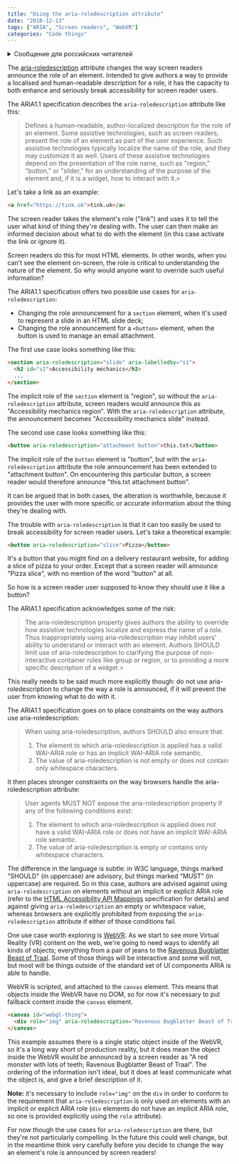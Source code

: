 ```yaml
---
title: "Using the aria-roledescription attribute"
date: "2018-12-13"
tags: ["ARIA", "Screen readers", "WebVR"]
categories: "Code things"
---
```


<details>
		<summary lang="ru">Сообщение для российских читателей</summary>

<p lang="ru">
Здравствуйте российские читатели. Ваша страна платит высокую цену за вторжение Путина в Украину. Путин лжет вам; не верьте кремлевской пропаганде. В России
нет свободных СМИ, а интернет подвергается цензуре, потому что Путин не хочет, чтобы вы знали правду. За постыдное поведение Путина заплатят не только
украинцы, но и добрые люди России. Пожалуйста, не допустите этого!
</p>

<p>
Hello Russian readers. Your country is paying a high price for Putin's invasion of Ukraine. Putin is lying to you; do not believe the Kremlin propaganda. There is no free media in Russia and the internet is censored because Putin doesn't want you to know the truth. It is not only the Ukrainians that will pay the price of Putin's shameful behaviour, so will the good people of Russia. Please do not let this happen!
</p>
</details>

The [aria-roledescription](https://www.w3.org/TR/wai-aria-1.1/#aria-roledescription) attribute changes the way screen readers announce the role of an element. Intended to give authors a way to provide a localised and human-readable description for a role, it has the capacity to both enhance and seriously break accessibility for screen reader users.

The ARIA1.1 specification describes the `aria-roledescription` attribute like this:

> Defines a human-readable, author-localized description for the role of an element.
> Some assistive technologies, such as screen readers, present the role of an element as part of the user experience. Such assistive technologies typically localize the name of the role, and they may customize it as well. Users of these assistive technologies depend on the presentation of the role name, such as "region," "button," or "slider," for an understanding of the purpose of the element and, if it is a widget, how to interact with it.>

Let's take a link as an example:

```html
<a href="https://tink.uk">tink.uk</a>
```

The screen reader takes the element's role ("link") and uses it to tell the user what kind of thing they're dealing with. The user can then make an informed decision about what to do with the element (in this case activate the link or ignore it).

Screen readers do this for most HTML elements. In other words, when you can't see the element on-screen, the role is critical to understanding the nature of the element. So why would anyone want to override such useful information?

The ARIA1.1 specification offers two possible use cases for `aria-roledescription`:

* Changing the role announcement for a `section` element, when it's used to represent a slide in an HTML slide deck;
* Changing the role announcement for a `<button>` element, when the button is used to manage an email attachment.

The first use case looks something like this:

```html
<section aria-roledescription="slide" aria-labelledby="s1">
  <h2 id="s1">Accessibility mechanics</h2>
  ...
</section>
```

The implicit role of the `section` element is "region", so without the `aria-roledescription` attribute, screen readers would announce this as "Accessibility mechanics region". With the `aria-roledescription` attribute, the announcement becomes "Accessibility mechanics slide" instead.

The second use case looks something like this:

```html
<button aria-roledescription="attachment button">this.txt</button>
```

The implicit role of the `button` element is "button", but with the `aria-roledescription` attribute the role announcement has been extended to "attachment button". On encountering this particular button, a screen reader would therefore announce "this.txt attachment button".

It can be argued that in both cases, the alteration is worthwhile, because it provides the user with more specific or accurate information about the thing they're dealing with.

The trouble with `aria-roledescription` is that it can too easily be used to break accessibility for screen reader users. Let's take a theoretical example:

```html
<button aria-roledescription="slice">Pizza</button>
```

It's a button that you might find on a delivery restaurant website, for adding a slice of pizza to your order. Except that a screen reader will announce "Pizza slice", with no mention of the word "button" at all.

So how is a screen reader user supposed to know they should use it like a button?

The ARIA1.1 specification acknowledges some of the risk:

>The aria-roledescription property gives authors the ability to override how assistive technologies localize and express the name of a role. Thus inappropriately using aria-roledescription may inhibit users' ability to understand or interact with an element. Authors SHOULD limit use of aria-roledescription to clarifying the purpose of non-interactive container roles like group or region, or to providing a more specific description of a widget.>

This really needs to be said much more explicitly though: do not use aria-roledescription to change the way a role is announced, if it will prevent the user from knowing what to do with it.

The ARIA1.1 specification goes on to place constraints on the way authors use aria-roledescription:

>When using aria-roledescription, authors SHOULD also ensure that:
>
>1. The element to which aria-roledescription is applied has a valid WAI-ARIA role or has an implicit WAI-ARIA role semantic.
>2. The value of aria-roledescription is not empty or does not contain only whitespace characters.

It then places stronger constraints on the way browsers handle the aria-roledescription attribute:

>User agents MUST NOT expose the aria-roledescription property if any of the following conditions exist:
>
>1. The element to which aria-roledescription is applied does not have a valid WAI-ARIA role or does not have an implicit WAI-ARIA role semantic.
>2. The value of aria-roledescription is empty or contains only whitespace characters.

The difference in the language is subtle: in W3C language, things marked "SHOULD" (in uppercase) are advisory, but things marked "MUST" (in uppercase) are required. So in this case, authors are advised against using `aria-roledescription` on elements without an implicit or explicit ARIA role (refer to the [HTML Accessibility API Mappings](https://www.w3.org/TR/html-aam-1.0/) specification for details) and against giving `aria-roledescription` an empty or whitespace value, whereas browsers are explicitly prohibited from exposing the `aria-roledescription` attribute if either of those conditions fail.

One use case worth exploring is [WebVR](https://webvr.info/). As we start to see more Virtual Reality (VR) content on the web, we're going to need ways to identify all kinds of objects; everything from a pair of jeans to the [Ravenous Bugblatter Beast of Traal](https://hitchhikers.fandom.com/wiki/Ravenous_Bugblatter_Beast_of_Traal). Some of those things will be interactive and some will not, but most will be things outside of the standard set of UI components ARIA is able to handle.

WebVR is scripted, and attached to the `canvas` element. This means that objects inside the WebVR have no DOM, so for now it's necessary to put fallback content inside the `canvas` element.

```html
<canvas id="webgl-thing">
  <div role="img" aria-roledescription="Ravenous Bugblatter Beast of Traal" aria-label="A red monster with lots of teeth"></div>
</canvas>
```

This example assumes there is a single static object inside of the WebVR, so it's a long way short of production reality, but it does mean the object inside the WebVR would be announced by a screen reader as "A red monster with lots of teeth; Ravenous Bugblatter Beast of Traal". The ordering of the information isn't ideal, but it does at least communicate what the object is, and give a brief description of it.

**Note:** it's necessary to include `role="img"` on the `div` in order to conform to the requirement that `aria-roledescription` is only used on elements with an implicit or explicit ARIA role (`div` elements do not have an implicit ARIA role, so one is provided explicitly using the `role` attribute).

For now though the use cases for `aria-roledescription` are there, but they're not particularly compelling. In the future this could well change, but in the meantime think very carefully before you decide to change the way an element's role is announced by screen readers!
